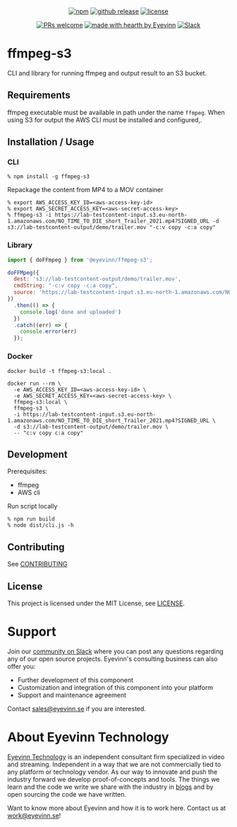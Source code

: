 <div align="center">
<br />

[![npm](https://img.shields.io/npm/v/@eyevinn/{{repo-name}}?style=flat-square)](https://www.npmjs.com/package/@eyevinn/ffmpeg-s3)
[![github release](https://img.shields.io/github/v/release/Eyevinn/{{repo-name}}?style=flat-square)](https://github.com/Eyevinn/{{repo-name}}/releases)
[![license](https://img.shields.io/github/license/eyevinn/{{repo-name}}.svg?style=flat-square)](LICENSE)

[![PRs welcome](https://img.shields.io/badge/PRs-welcome-ff69b4.svg?style=flat-square)](https://github.com/eyevinn/{{repo-name}}/issues?q=is%3Aissue+is%3Aopen+label%3A%22help+wanted%22)
[![made with hearth by Eyevinn](https://img.shields.io/badge/made%20with%20%E2%99%A5%20by-Eyevinn-59cbe8.svg?style=flat-square)](https://github.com/eyevinn)
[![Slack](http://slack.streamingtech.se/badge.svg)](http://slack.streamingtech.se)

</div>

# ffmpeg-s3

CLI and library for running ffmpeg and output result to an S3 bucket.

## Requirements

ffmpeg executable must be available in path under the name `ffmpeg`. When using S3 for output the AWS CLI must be installed and configured,.

## Installation / Usage

### CLI

```
% npm install -g ffmpeg-s3
```

Repackage the content from MP4 to a MOV container

```
% export AWS_ACCESS_KEY_ID=<aws-access-key-id>
% export AWS_SECRET_ACCESS_KEY=<aws-secret-access-key>
% ffmpeg-s3 -i https://lab-testcontent-input.s3.eu-north-1.amazonaws.com/NO_TIME_TO_DIE_short_Trailer_2021.mp4?SIGNED_URL -d s3://lab-testcontent-output/demo/trailer.mov "-c:v copy -c:a copy"
```

### Library

```javascript
import { doFFmpeg } from '@eyevinn/ffmpeg-s3';

doFFMpeg({
  dest: 's3://lab-testcontent-output/demo/trailer.mov',
  cmdString: "-c:v copy -c:a copy",
  source: 'https://lab-testcontent-input.s3.eu-north-1.amazonaws.com/NO_TIME_TO_DIE_short_Trailer_2021.mp4?SIGNED_URL'
})
  .then(() => {
    console.log('done and uploaded')
  })
  .catch((err) => {
    console.error(err)
  });
```

### Docker

```
docker build -t ffmpeg-s3:local .
```

```
docker run --rm \
  -e AWS_ACCESS_KEY_ID=<aws-access-key-id> \
  -e AWS_SECRET_ACCESS_KEY=<aws-secret-access-key> \
  ffmpeg-s3:local \
  ffmpeg-s3 \
  -i https://lab-testcontent-input.s3.eu-north-1.amazonaws.com/NO_TIME_TO_DIE_short_Trailer_2021.mp4?SIGNED_URL \
  -d s3://lab-testcontent-output/demo/trailer.mov \
  -- "c:v copy c:a copy"
```

## Development

Prerequisites:

- ffmpeg
- AWS cli

Run script locally

```
% npm run build
% node dist/cli.js -h
```

## Contributing

See [CONTRIBUTING](CONTRIBUTING.md)

## License

This project is licensed under the MIT License, see [LICENSE](LICENSE).

# Support

Join our [community on Slack](http://slack.streamingtech.se) where you can post any questions regarding any of our open source projects. Eyevinn's consulting business can also offer you:

- Further development of this component
- Customization and integration of this component into your platform
- Support and maintenance agreement

Contact [sales@eyevinn.se](mailto:sales@eyevinn.se) if you are interested.

# About Eyevinn Technology

[Eyevinn Technology](https://www.eyevinntechnology.se) is an independent consultant firm specialized in video and streaming. Independent in a way that we are not commercially tied to any platform or technology vendor. As our way to innovate and push the industry forward we develop proof-of-concepts and tools. The things we learn and the code we write we share with the industry in [blogs](https://dev.to/video) and by open sourcing the code we have written.

Want to know more about Eyevinn and how it is to work here. Contact us at work@eyevinn.se!
